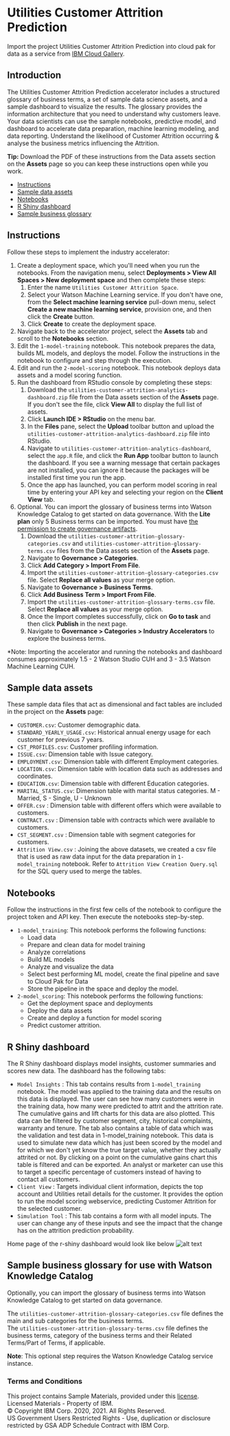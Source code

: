 # Utilities Customer Attrition Prediction

Import the project Utilities Customer Attrition Prediction
into cloud pak for data as a service from [IBM Cloud Gallery](
https://dataplatform.cloud.ibm.com/exchange/public/entry/view/de4d953f2a766fbc0469723eba2fb6f1?context=cpdaas). <br>

## Introduction

The Utilities Customer Attrition Prediction accelerator includes a structured glossary of business terms, a set of sample data science assets, and a sample dashboard to visualize the results. The glossary provides the information architecture that you need to understand why customers leave. Your data scientists can use the sample notebooks, predictive model, and dashboard to accelerate data preparation, machine learning modeling, and data reporting. Understand the likelihood of Customer Attrition occurring & analyse the business metrics influencing the Attrition.

**Tip:** Download the PDF of these instructions from the Data assets section on the **Assets** page so you can keep these instructions open while you work.

- [Instructions](#instructions)
- [Sample data assets](#data-assets)
- [Notebooks](#notebooks)
- [R Shiny dashboard](#dashboard)
- [Sample business glossary](#glossary)

<a id="instructions"></a>
## Instructions

Follow these steps to implement the industry accelerator:
1. Create a deployment space, which you'll need when you run the notebooks. From the navigation menu, select **Deployments > View All Spaces > New deployment space** and then complete these steps:
    1. Enter the name `Utilities Customer Attrition Space`.
    1. Select your Watson Machine Learning service. If you don't have one, from the **Select machine learning service** pull-down menu, select **Create a new machine learning service**, provision one, and then click the **Create** button.
    1. Click **Create** to create the deployment space.
1. Navigate back to the accelerator project, select the **Assets** tab and scroll to the **Notebooks** section.
1. Edit the `1-model-training` notebook. This notebook prepares the data, builds ML models, and deploys the model. Follow the instructions in the notebook to configure and step through the execution.
1. Edit and run the `2-model-scoring` notebook. This notebook deploys data assets and a model scoring function.
1. Run the dashboard from RStudio console by completing these steps:
    1. Download the `utilities-customer-attrition-analytics-dashboard.zip` file from the Data assets section of the **Assets** page. If you don't see the file, click **View All** to display the full list of assets.
    1. Click **Launch IDE > RStudio** on the menu bar. 
    1. In the **Files** pane, select the **Upload** toolbar button and upload the `utilities-customer-attrition-analytics-dashboard.zip` file into RStudio.
    1. Navigate to `utilities-customer-attrition-analytics-dashboard`, select the `app.R` file, and click the **Run App** toolbar button to launch the dashboard. If you see a warning message that certain packages are not installed, you can ignore it because the packages will be installed first time you run the app. 
    1. Once the app has launched, you can perform model scoring in real time by entering your API key and selecting your region on the **Client View** tab.
1. Optional.  You can import the glossary of business terms into Watson Knowledge Catalog to get started on data governance. With the **Lite plan** only 5 Business terms can be imported. You must have <a href="https://dataplatform.cloud.ibm.com/docs/content/wsj/catalog/roles-wkcop.html" target="_blank" rel="noopener noreferrer">the permission to create governance artifacts</a>.
    1. Download the `utilities-customer-attrition-glossary-categories.csv` and `utilities-customer-attrition-glossary-terms.csv` files from the Data assets section of the **Assets** page.
    1. Navigate to **Governance > Categories**.
    1. Click **Add Category > Import From File**. 
    1. Import the `utilities-customer-attrition-glossary-categories.csv` file. Select **Replace all values** as your merge option.
    1. Navigate to **Governance > Business Terms**.
    1. Click **Add Business Term > Import From File**. 
    1. Import the `utilities-customer-attrition-glossary-terms.csv` file. Select **Replace all values** as your merge option.
    1. Once the Import completes successfully, click on **Go to task** and then click **Publish** in the next page.
    1. Navigate to **Governance > Categories > Industry Accelerators** to explore the business terms.

*Note: Importing the accelerator and running the notebooks and dashboard consumes approximately 1.5 - 2 Watson Studio CUH and 3 - 3.5 Watson Machine Learning CUH.


 <a id="data-assets"></a>
## Sample data assets

These sample data files that act as dimensional and fact tables are included in the project on the **Assets** page: <br>
- `CUSTOMER.csv`: Customer demographic data.
- `STANDARD_YEARLY_USAGE.csv`: Historical annual energy usage for each customer for previous 7 years.
- `CST_PROFILES.csv`: Customer profiling information.
- `ISSUE.csv`: Dimension table with Issue category.
- `EMPLOYMENT.csv`: Dimension table with different Employment categories.
- `LOCATION.csv`: Dimension table with location data such as addresses and coordinates.
- `EDUCATION.csv`: Dimension table with different Education categories.
- `MARITAL_STATUS.csv`: Dimension table with marital status categories. M - Married, S - Single, U - Unknown
- `OFFER.csv` : Dimension table with different offers which were available to customers.
- `CONTRACT.csv` : Dimension table with contracts which were available to customers.
- `CST_SEGMENT.csv` : Dimension table with segment categories for customers.
- `Attrition View.csv` : Joining the above datasets, we created a csv file that is used as raw data input for the data preparation in `1-model_training` notebook. Refer to `Attrition View Creation Query.sql` for the SQL query used to merge the tables.

<a id="notebooks"></a>
## Notebooks
Follow the instructions in the first few cells of the notebook to configure the project token and API key. Then execute the notebooks step-by-step.
- `1-model_training`: This notebook performs the following functions: 
    - Load data
    -  Prepare and clean data for model training
    - Analyze correlations
    - Build ML models
    -  Analyze and visualize the data
    -  Select best performing ML model, create the final pipeline and save to Cloud Pak for Data
    - Store the pipeline in the space and deploy the model.
- `2-model_scoring`: This notebook performs the following functions: 
    - Get the deployment space and deployments
    -  Deploy the data assets
    -  Create and deploy a function for model scoring
    -  Predict customer attrition. 

<a id="dashboard"></a>
## R Shiny dashboard
The R Shiny dashboard displays model insights, customer summaries and scores new data. The dashboard has the following tabs:
- `Model Insights` : This tab contains results from `1-model_training` notebook. The model was applied to the training data and the results on this data is displayed. The user can see how many customers were in the training data, how many were predicted to attrit and the attrition rate. The cumulative gains and lift charts for this data are also plotted. This data can be filtered by customer segment, city, historical complaints, warranty and tenure. The tab also contains a table of data which was the validation and test data in 1-model_training notebook. This data is used to simulate new data which has just been scored by the model and for which we don't yet know the true target value, whether they actually attrited or not. By clicking on a point on the cumulative gains chart this table is filtered and can be exported. An analyst or marketer can use this to target a specific percentage of customers instead of having to contact all customers.
- `Client View` : Targets individual client information, depicts the top account and Utilities retail details for the customer. It provides the option to run the model scoring webservice, predicting Customer Attrition for the selected customer.
- `Simulation Tool` : This tab contains a form with all model inputs. The user can change any of these inputs and see the impact that the change has on the attrition prediction probability.

Home page of the r-shiny dashboard would look like below
![alt text](https://public.dhe.ibm.com/software/data/sw-library/cognos/mobile/C11/catalog/images/cp4d/Utilities_Attrition_Dashboard.png)


<a id="glossary"></a>
## Sample business glossary for use with Watson Knowledge Catalog
Optionally, you can import the glossary of business terms into Watson Knowledge Catalog to get started on data governance. <br>

The `utilities-customer-attrition-glossary-categories.csv` file defines the main and sub categories for the business terms. <br>
The `utilities-customer-attrition-glossary-terms.csv` file defines the business terms, category of the business terms and their Related Terms/Part of Terms, if applicable. <br>

**Note**: This optional step requires the Watson Knowledge Catalog service instance. 

### Terms and Conditions
This project contains Sample Materials, provided under this <a href="https://github.com/IBM/Industry-Accelerators/blob/master/CPD%20SaaS/LICENSE" target="_blank" rel="noopener noreferrer">license</a>. <br/>
Licensed Materials - Property of IBM. <br/>
© Copyright IBM Corp. 2020, 2021. All Rights Reserved. <br/>
US Government Users Restricted Rights - Use, duplication or disclosure restricted by GSA ADP Schedule Contract with IBM Corp.<br/>
